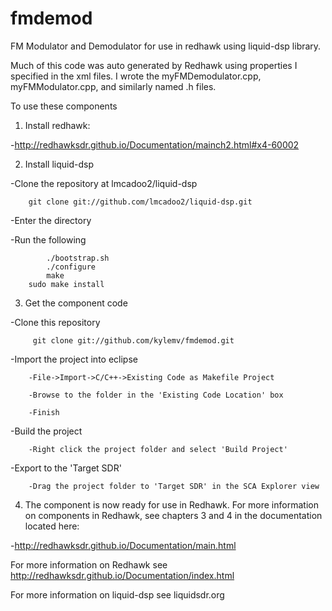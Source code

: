 # fmdemod
FM Modulator and Demodulator for use in redhawk using liquid-dsp library.  

Much of this code was auto generated by Redhawk using properties I specified in the xml files. I wrote the myFMDemodulator.cpp, myFMModulator.cpp, and similarly named .h files.

To use these components

1) Install redhawk:

  -http://redhawksdr.github.io/Documentation/mainch2.html#x4-60002

2) Install liquid-dsp

-Clone the repository at lmcadoo2/liquid-dsp

	  	git clone git://github.com/lmcadoo2/liquid-dsp.git

-Enter the directory

-Run the following
	
			./bootstrap.sh
		 	./configure
		 	make
	  	sudo make install

3) Get the component code

-Clone this repository

		 git clone git://github.com/kylemv/fmdemod.git

-Import the project into eclipse

	  	-File->Import->C/C++->Existing Code as Makefile Project
	
	  	-Browse to the folder in the 'Existing Code Location' box
	
	  	-Finish

-Build the project

  		-Right click the project folder and select 'Build Project'

-Export to the 'Target SDR'

  		-Drag the project folder to 'Target SDR' in the SCA Explorer view

4) The component is now ready for use in Redhawk. For more information on components in Redhawk, see chapters 3 and 4 in the documentation located here:

  -http://redhawksdr.github.io/Documentation/main.html

For more information on Redhawk see http://redhawksdr.github.io/Documentation/index.html

For more information on liquid-dsp see liquidsdr.org
